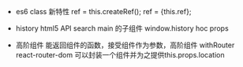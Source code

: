 - es6  class 新特性
 ref = this.createRef();
 ref = {this.ref};

- history html5 API 
search main 的子组件
window.history
hoc props
<Route><search/></Route>

- 高阶组件
  能返回组件的函数，接受组件作为参数，高阶组件
  withRouter react-router-dom 可以封装一个组件并为之提供this.props.location
  